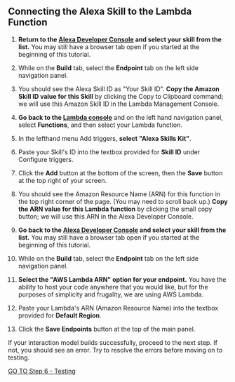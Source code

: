 ## Connecting the Alexa Skill to the Lambda Function

1.  **Return to the [Alexa Developer Console](https://developer.amazon.com/alexa/console/ask) and select your skill from the list.** You may still have a browser tab open if you started at the beginning of this tutorial.

2.  While on the **Build** tab, select the **Endpoint** tab on the left side navigation panel.

3.  You should see the Alexa Skill ID as "Your Skill ID". **Copy the Amazon Skill ID value for this Skill** by clicking the Copy to Clipboard command; we will use this Amazon Skill ID in the Lambda Management Console.

4.  **Go back to the [Lambda console](https://console.aws.amazon.com/lambda/home)** and on the left hand navigation panel, select **Functions**, and then select your Lambda function.

5.  In the lefthand menu Add triggers, **select "Alexa Skills Kit"**.

6.  Paste your Skill's ID into the textbox provided for **Skill ID** under Configure triggers.

7.  Click the **Add** button at the bottom of the screen, then the **Save** button at the top right of your screen.

8.  You should see the Amazon Resource Name (ARN) for this function in the top right corner of the page.  (You may need to scroll back up.) **Copy the ARN value for this Lambda function** by clicking the small copy button; we will use this ARN in the Alexa Developer Console.

9.  **Go back to the [Alexa Developer Console](https://developer.amazon.com/alexa/console/ask) and select your skill from the list.** You may still have a browser tab open if you started at the beginning of this tutorial.

10.  While on the **Build** tab, select the **Endpoint** tab on the left side navigation panel.

11.  **Select the "AWS Lambda ARN" option for your endpoint.** You have the ability to host your code anywhere that you would like, but for the purposes of simplicity and frugality, we are using AWS Lambda.

12.  Paste your Lambda's ARN (Amazon Resource Name) into the textbox provided for **Default Region**.

13. Click the **Save Endpoints** button at the top of the main panel.

If your interaction model builds successfully, proceed to the next step. If not, you should see an error. Try to resolve the errors before moving on to testing.

[GO TO Step 6 - Testing](./alexa-test.md)